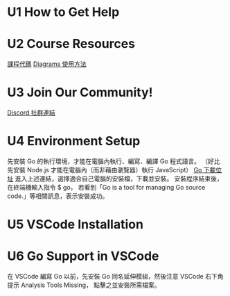 # U1 How to Get Help
# U2 Course Resources
[課程代碼](https://github.com/StephenGrider/GoCasts)
[Diagrams 使用方法](https://www.udemy.com/course/go-the-complete-developers-guide/learn/lecture/7830456#overview)
# U3 Join Our Community!
[Discord 社群連結](https://discord.gg/vvcyvjDkdC)
# U4 Environment Setup
先安裝 Go 的執行環境，才能在電腦內執行、編寫、編譯 Go 程式語言。
（好比先安裝 Node.js 才能在電腦內（而非藉由瀏覽器）執行 JavaScript）
[Go 下載位址](https://go.dev/dl/)
進入上述連結，選擇適合自己電腦的安裝檔，下載並安裝。
安裝程序結束後，在終端機輸入指令 $ go，
若看到「Go is a tool for managing Go source code.」等相關訊息，表示安裝成功。
# U5 VSCode Installation
# U6 Go Support in VSCode
在 VSCode 編寫 Go 以前，先安裝 Go 同名延伸模組，然後注意 VSCode 右下角提示 Analysis Tools Missing，
點擊之並安裝所需檔案。
